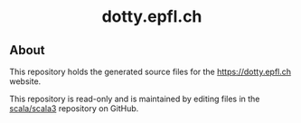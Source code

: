 <h1 align=center>dotty.epfl.ch</h1>

## About

This repository holds the generated source files for the <https://dotty.epfl.ch> website.

This repository is read-only and is maintained by editing files in the
[scala/scala3](https://github.com/scala/scala3) repository on GitHub.
